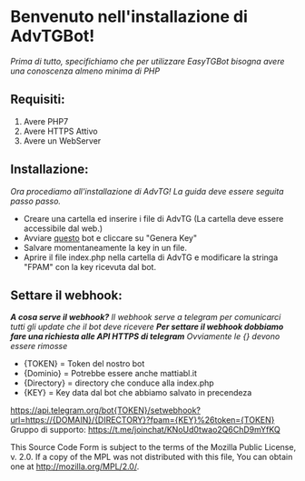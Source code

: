 # Benvenuto nell'installazione di AdvTGBot!
_Prima di tutto, specifichiamo che per utilizzare EasyTGBot bisogna avere una conoscenza almeno minima di PHP_

## Requisiti:
1. Avere PHP7
2. Avere HTTPS Attivo
3. Avere un WebServer

## Installazione:
_Ora procediamo all'installazione di AdvTG! La guida deve essere seguita passo passo._ 
* Creare una cartella ed inserire i file di AdvTG (La cartella deve essere accessibile dal web.)
* Avviare [questo](https://t.me/EasyTGBot) bot e cliccare su "Genera Key"
* Salvare momentaneamente la key in un file.
* Aprire il file index.php nella cartella di AdvTG e modificare la stringa "FPAM" con la key ricevuta dal bot.

## Settare il webhook:
**_A cosa serve il webhook?_**
_Il webhook serve a telegram per comunicarci tutti gli update che il bot deve ricevere_
**_Per settare il webhook dobbiamo fare una richiesta alle API HTTPS di telegram_**
_Ovviamente le {} devono essere rimosse_
* {TOKEN} = Token del nostro bot
* {Dominio} = Potrebbe essere anche mattiabl.it
* {Directory} = directory che conduce alla index.php 
* {KEY} = Key data dal bot che abbiamo salvato in precendeza

https://api.telegram.org/bot{TOKEN}/setwebhook?url=https://{DOMAIN}/{DIRECTORY}?fpam={KEY}%26token={TOKEN}
Gruppo di supporto: https://t.me/joinchat/KNoUd0twao2Q6ChD9mYfKQ

This Source Code Form is subject to the terms of the Mozilla Public
License, v. 2.0. If a copy of the MPL was not distributed with this
file, You can obtain one at http://mozilla.org/MPL/2.0/.
